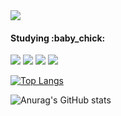 <img src="https://capsule-render.vercel.app/api?type=waving&color=random&height=270&section=footer&text=Hello%20World&fontSize=80&fontColor=FFFFFF&fontAlignY=60&desc=noobDev&descSize=30&descAlign=68&descAlignY=80" />

<h4>Studying :baby_chick:</h4>

<p>
<img src="https://img.shields.io/badge/JAVA-007396?style=flat-square&logo=java&logoColor=FFFFFF"/>
<img src="https://img.shields.io/badge/SPRING-6DB33F?style=flat-square&logo=spring&logoColor=FFFFFF"/>
<img src="https://img.shields.io/badge/MySQL-4479A1?style=flat-square&logo=mysql&logoColor=FFFFFF"/>
<img src="https://img.shields.io/badge/Oracle-F80000?style=flat-square&logo=oracle&logoColor=FFFFFF"/>
 </p>

[![Top Langs](https://github-readme-stats.vercel.app/api/top-langs/?username=coldBrew2&layout=compact)](https://github.com/coldBrew2/github-readme-stats)

![Anurag's GitHub stats](https://github-readme-stats.vercel.app/api?username=coldBrew2&show_icons=true&theme=vue)

